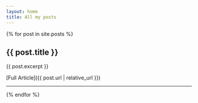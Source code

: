 ```yaml
---
layout: home
title: All my posts
---
```

<!-- theme from: https://github.com/pages-themes/hacker-->


{% for post in site.posts %}
## {{ post.title }}

{{ post.excerpt }}

[Full Article]({{ post.url | relative_url }})
<hr>
{% endfor %}

